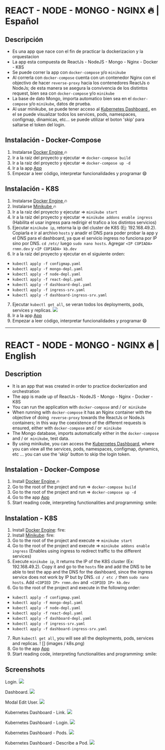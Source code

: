# REACT - NODE - MONGO - NGINX :fire: | Español

## Descripción

-   Es una app que nace con el fin de practicar la dockerizacion y la orquestacion
-   La app esta compuesta de ReactJs - NodeJS - Mongo - Nginx - Docker - K8S
-   Se puede correr la app con `docker-compose` y/o `minikube`
-   Al correrla con `docker-compose` cuenta con un contenedor Nginx con el objectivo de hacer `reverse-proxy` hacia los contenedores ReactJs o NodeJs; de esta manera se asegura la convivencia de los distintos request, bien sea con `docker-compose` y/o `minikube`
-   La base de dato Mongo, importa automatico bien sea en el `docker-compose` y/o `minikube`, datos de prueba.
-   Al usar minikube, se puede tener acceso al [ Kubernetes Dashboard ](https://kubernetes.io/docs/tasks/access-application-cluster/web-ui-dashboard/), en el se puede visualizar todos los services, pods, namespaces, configmap, dinamicas, etc... se puede utilizar el boton 'skip' para saltarse el token del login.

## Instalación - Docker-Compose

1. Instalarse [ Docker Engine ](https://docs.docker.com/engine/install/) :fire:
2. Ir a la raiz del proyecto y ejecutar => `docker-compose build`
3. Ir a la raiz del proyecto y ejecutar => `docker-compose up -d`
4. Ir a la app [ App ](http://127.0.0.1:55/)
5. Empezar a leer código, interpretar funcionalidades y programar :smile:

## Instalación - K8S

1. Instalarse [ Docker Engine ](https://docs.docker.com/engine/install/) :fire:
2. Instalarse [ Minikube ](https://minikube.sigs.k8s.io/docs/start/) :fire:
3. Ir a la raiz del proyecto y ejecutar => `minikube start`
4. Ir a la raiz del proyecto y ejecutar => `minikube addons enable ingress` (Habilita el usar ingress para redirigir el trafico a los distintos servicios)
5. Ejecutar `minikube ip`, retorna la ip del cluster de K8S (Ej: 192.168.49.2). Copiarla e ir al archivo `hosts` y anadir el DNS para poder probar la app y el DNS para el dashboard, ya que el servicio ingress no funciona por IP sino por DNS. `cd /etc/` luego `sudo nano hosts`. Agregar `<IP COPIADA> rnmn.dev` y `<IP COPIADA> kb.dev`
6. Ir a la raiz del proyecto y ejecutar en el siguiente orden:

-   `kubectl apply -f configmap.yaml`
-   `kubectl apply -f mongo-depl.yaml`
-   `kubectl apply -f node-depl.yaml`
-   `kubectl apply -f react-depl.yaml`
-   `kubectl apply -f dashboard-depl.yaml`
-   `kubectl apply -f ingress-srv.yaml`
-   `kubectl apply -f dashboard-ingress-srv.yaml`

7. Ejecutar `kubectl get all`, se veran todos los deployments, pods, services y replicas.
   ![](images/k8s.png)
8. Ir a la app [ App ](http://rnmn.dev/)
9. Empezar a leer código, interpretar funcionalidades y programar :smile:

---

# REACT - NODE - MONGO - NGINX :fire: | English

## Description

-   It is an app that was created in order to practice dockerization and orchestration
-   The app is made up of ReactJs - NodeJS - Mongo - Nginx - Docker - K8S
-   You can run the application with `docker-compose` and / or` minikube`
-   When running with `docker-compose` it has an Nginx container with the objective of doing` reverse-proxy` towards the ReactJs or NodeJs containers; in this way the coexistence of the different requests is ensured, either with `docker-compose` and / or` minikube`
-   The Mongo database, imports automatically either in the `docker-compose` and / or` minikube`, test data.
-   By using minikube, you can access the [Kubernetes Dashboard](https://kubernetes.io/docs/tasks/access-application-cluster/web-ui-dashboard/), where you can view all the services, pods, namespaces, configmap, dynamics, etc ... you can use the 'skip' button to skip the login token.

## Instalation - Docker-Compose

1. Install [ Docker Engine ](https://docs.docker.com/engine/install/) :fire:
2. Go to the root of the project and run => `docker-compose build`
3. Go to the root of the project and run => `docker-compose up -d`
4. Go to the app [ App ](http://127.0.0.1:55/)
5. Start reading code, interpreting functionalities and programming: smile:

## Instalation - K8S

1. Install [Docker Engine](https://docs.docker.com/engine/install/): fire:
2. Install [Minikube](https://minikube.sigs.k8s.io/docs/start/): fire:
3. Go to the root of the project and execute => `minikube start`
4. Go to the root of the project and execute => `minikube addons enable ingress` (Enables using ingress to redirect traffic to the different services)
5. Execute `minikube ip`, it returns the IP of the K8S cluster (Ex: 192.168.49.2). Copy it and go to the `hosts` file and add the DNS to be able to test the app and the DNS for the dashboard, since the ingress service does not work by IP but by DNS. `cd / etc /` then `sudo nano hosts`. Add `<COPIED IP> rnmn.dev` and` <COPIED IP> kb.dev`
6. Go to the root of the project and execute in the following order:

-   `kubectl apply -f configmap.yaml`
-   `kubectl apply -f mongo-depl.yaml`
-   `kubectl apply -f node-depl.yaml`
-   `kubectl apply -f react-depl.yaml`
-   `kubectl apply -f dashboard-depl.yaml`
-   `kubectl apply -f ingress-srv.yaml`
-   `kubectl apply -f dashboard-ingress-srv.yaml`

7. Run `kubectl get all`, you will see all the deployments, pods, services and replicas.
   ! [] (images / k8s.png)
8. Go to the app [App](http://rnmn.dev/)
9. Start reading code, interpreting functionalities and programming: smile:

## Screenshots

Login.
![](images/login.png)

Dashboard.
![](images/dashboard.png)

Modal Edit User.
![](images/edituser.png)

Kubernetes Dashboard - Link.
![](images/kdlink.png)

Kubernetes Dashboard - Login.
![](images/kdlogin.png)

Kubernetes Dashboard - Pods.
![](images/kdpods.png)

Kubernetes Dashboard - Describe a Pod.
![](images/kbdescribepod.png)
